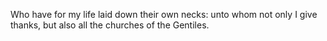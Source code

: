 Who have for my life laid down their own necks: unto whom not only I give thanks, but also all the churches of the Gentiles.
